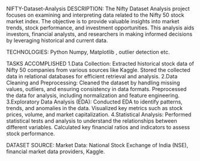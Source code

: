 NIFTY-Dataset-Analysis
DESCRIPTION: The Nifty Dataset Analysis project focuses on examining and interpreting data related to the Nifty 50 stock market index. The objective is to provide valuable insights into market trends, stock performance, and investment opportunities. This analysis aids investors, financial analysts, and researchers in making informed decisions by leveraging historical and current data.

TECHNOLOGIES: Python Numpy, Matplotlib , outlier detection etc.

TASKS ACCOMPLISHED 1.Data Collection: Extracted historical stock data of Nifty 50 companies from various sources like Kaggle. Stored the collected data in relational databases for efficient retrieval and analysis. 2.Data Cleaning and Preprocessing: Cleaned the dataset by handling missing values, outliers, and ensuring consistency in data formats. Preprocessed the data for analysis, including normalization and feature engineering. 3.Exploratory Data Analysis (EDA): Conducted EDA to identify patterns, trends, and anomalies in the data. Visualized key metrics such as stock prices, volume, and market capitalization. 4.Statistical Analysis: Performed statistical tests and analysis to understand the relationships between different variables. Calculated key financial ratios and indicators to assess stock performance.

DATASET SOURCE: Market Data: National Stock Exchange of India (NSE), financial market data providers, Kaggle.

